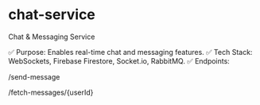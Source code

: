 # chat-service
Chat &amp; Messaging Service 

✅ Purpose: Enables real-time chat and messaging features.
✅ Tech Stack: WebSockets, Firebase Firestore, Socket.io, RabbitMQ.
✅ Endpoints:

/send-message

/fetch-messages/{userId}
